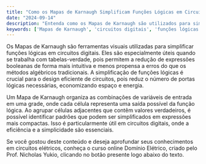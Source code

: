 ```yaml
---
title: "Como os Mapas de Karnaugh Simplificam Funções Lógicas em Circuitos Digitais?"
date: "2024-09-14"
description: "Entenda como os Mapas de Karnaugh são utilizados para simplificar funções lógicas em circuitos digitais, facilitando o design e a análise de sistemas."
keywords: ['Mapas de Karnaugh', 'circuitos digitais', 'funções lógicas', 'simplificação', 'tabela-verdade']
---
```


Os Mapas de Karnaugh são ferramentas visuais utilizadas para simplificar funções lógicas em circuitos digitais. Eles são especialmente úteis quando se trabalha com tabelas-verdade, pois permitem a redução de expressões booleanas de forma mais intuitiva e menos propensa a erros do que os métodos algébricos tradicionais. A simplificação de funções lógicas é crucial para o design eficiente de circuitos, pois reduz o número de portas lógicas necessárias, economizando espaço e energia.

Um Mapa de Karnaugh organiza as combinações de variáveis de entrada em uma grade, onde cada célula representa uma saída possível da função lógica. Ao agrupar células adjacentes que contêm valores verdadeiros, é possível identificar padrões que podem ser simplificados em expressões mais compactas. Isso é particularmente útil em circuitos digitais, onde a eficiência e a simplicidade são essenciais.

Se você gostou deste conteúdo e deseja aprofundar seus conhecimentos em circuitos elétricos, conheça o curso online Domínio Elétrico, criado pelo Prof. Nicholas Yukio, clicando no botão presente logo abaixo do texto.